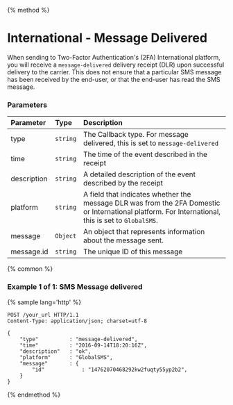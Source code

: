 {% method %}
# International - Message Delivered
When sending to Two-Factor Authentication's (2FA) International platform, you will receive a `message-delivered` delivery receipt (DLR) upon successful delivery to the carrier. This does not ensure that a particular SMS message has been received by the end-user, or that the end-user has read the SMS message.

### Parameters
| Parameter             | Type     | Description                                                                                                                                                                                                                                                                                                                                                         |
|:----------------------|:---------|:--------------------------------------------------------------------------------------------------------------------------------------------------------------------------------------------------------------------------------------------------------------------------------------------------------------------------------------------------------------------|
| type                  | `string` | The Callback type. For message delivered, this is set to `message-delivered`                                                                                                                                                                                                                                                                                                                                                    |
| time                  | `string`  | The time of the event described in the receipt                                                                                                                                                                                                                                                                                                                      |
| description           | `string` | A detailed description of the event described by the receipt                                                                                                                                                                                                                                                                                                        |
| platform           | `string` | A field that indicates whether the message DLR was from the 2FA Domestic or International platform. For International, this is set to `GlobalSMS`.                                                                                                                                                                                                                                                                                             |
| message           | `Object` | An object that represents information about the message sent.                                                                                                                                                                                                                                                                                             |
| message.id            | `string` | The unique ID of this message                                                                                                                                                                                                                                                                                           |

{% common %}

### Example 1 of 1: SMS Message delivered

{% sample lang='http' %}

```http
POST /your_url HTTP/1.1
Content-Type: application/json; charset=utf-8

{
    "type"          : "message-delivered",
    "time"          : "2016-09-14T18:20:16Z",
    "description"   : "ok",
    "platform"      : "GlobalSMS",
    "message"       : {
        "id"            : "14762070468292kw2fuqty55yp2b2",
    }
}
```

{% endmethod %}
